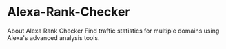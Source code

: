 # Alexa-Rank-Checker

About Alexa Rank Checker
Find traffic statistics for multiple domains using Alexa's advanced analysis tools.
